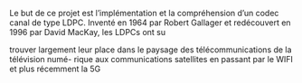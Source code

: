 Le but de ce projet est l’implémentation et la compréhension d’un codec canal de type LDPC.
Inventé en 1964 par Robert Gallager et redécouvert en 1996 par David MacKay, les LDPCs ont su

trouver largement leur place dans le paysage des télécommunications de la télévision numé-
rique aux communications satellites en passant par le WIFI et plus récemment la 5G
